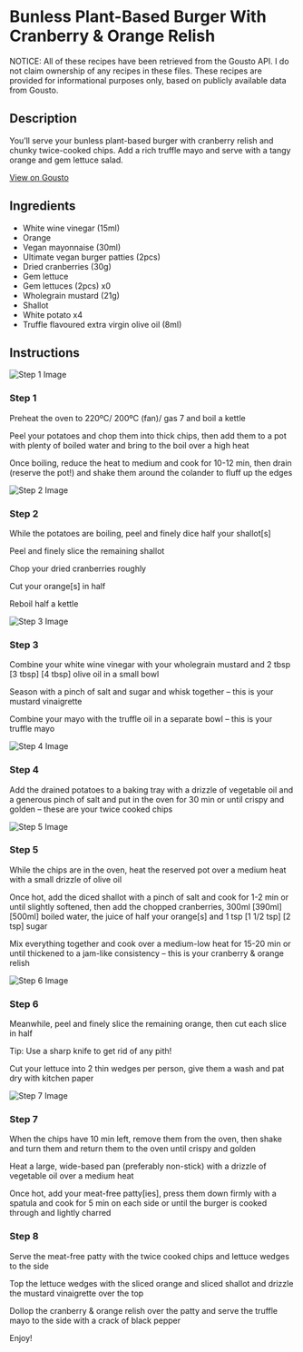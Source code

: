 # Bunless Plant-Based Burger With Cranberry & Orange Relish

NOTICE: All of these recipes have been retrieved from the Gousto API. I do not claim ownership of any recipes in these files. These recipes are provided for informational purposes only, based on publicly available data from Gousto.

## Description

You’ll serve your bunless plant-based burger with cranberry relish and chunky twice-cooked chips. Add a rich truffle mayo and serve with a tangy orange and gem lettuce salad. 

[View on Gousto](https://www.gousto.co.uk/recipes/cookbook/queens-jubilee-plant-based-burger-with-cranberry-relish)

## Ingredients

- White wine vinegar (15ml)
- Orange
- Vegan mayonnaise (30ml)
- Ultimate vegan burger patties (2pcs)
- Dried cranberries (30g)
- Gem lettuce
- Gem lettuces (2pcs) x0
- Wholegrain mustard (21g)
- Shallot
- White potato x4
- Truffle flavoured extra virgin olive oil (8ml)

## Instructions

![Step 1 Image](https://production-media.gousto.co.uk/cms/recipe-step-image/Step-1-1651573015471-x200.jpg)

### Step 1

Preheat the oven to 220ºC/ 200ºC (fan)/ gas 7 and boil a kettle

Peel your potatoes and chop them into thick chips, then add them to a pot with plenty of boiled water and bring to the boil over a high heat

Once boiling, reduce the heat to medium and cook for 10-12 min, then drain (reserve the pot!) and shake them around the colander to fluff up the edges

![Step 2 Image](https://production-media.gousto.co.uk/cms/recipe-step-image/Step-2-1651573021514-x200.jpg)

### Step 2

While the potatoes are boiling, peel and finely dice half your shallot[s]

Peel and finely slice the remaining shallot

Chop your dried cranberries roughly

Cut your orange[s] in half

Reboil half a kettle

![Step 3 Image](https://production-media.gousto.co.uk/cms/recipe-step-image/Step-3-1651573032053-x200.jpg)

### Step 3

Combine your white wine vinegar with your wholegrain mustard and 2 tbsp<span class="text-purple"> [3 tbsp]<span class="text-danger"> </span>[4 tbsp]</span> olive oil in a small bowl

Season with a pinch of salt and sugar and whisk together – this is your mustard vinaigrette

Combine your mayo with the truffle oil in a separate bowl – this is your truffle mayo

![Step 4 Image](https://production-media.gousto.co.uk/cms/recipe-step-image/Step-4-1651573041093-x200.jpg)

### Step 4

Add the drained potatoes to a baking tray with a drizzle of vegetable oil and a generous pinch of salt and put in the oven for 30 min or until crispy and golden – these are your twice cooked chips

![Step 5 Image](https://production-media.gousto.co.uk/cms/recipe-step-image/Step-5-1651573049504-x200.jpg)

### Step 5

While the chips are in the oven, heat the reserved pot over a medium heat with a small drizzle of olive oil

Once hot, add the diced shallot with a pinch of salt and cook for 1-2 min or until slightly softened, then add the chopped cranberries, 300ml<span class="text-purple"> [390ml] </span><span class="text-danger">[500ml] </span>boiled water, the juice of half your orange[s] and 1 tsp <span class="text-purple">[1 1/2 tsp]</span> <span class="text-danger">[2 tsp]</span> sugar

Mix everything together and cook over a medium-low heat for 15-20 min or until thickened to a jam-like consistency – this is your cranberry & orange relish

![Step 6 Image](https://production-media.gousto.co.uk/cms/recipe-step-image/Step-6-1651573056232-x200.jpg)

### Step 6

Meanwhile, peel and finely slice the remaining orange, then cut each slice in half

Tip: Use a sharp knife to get rid of any pith!

Cut your lettuce into 2 thin wedges per person, give them a wash and pat dry with kitchen paper

![Step 7 Image](https://production-media.gousto.co.uk/cms/recipe-step-image/Step-7-1651573169858-x200.jpg)

### Step 7

When the chips have 10 min left, remove them from the oven, then shake and turn them and return them to the oven until crispy and golden

Heat a large, wide-based pan (preferably non-stick) with a drizzle of vegetable oil over a medium heat

Once hot, add your meat-free patty[ies], press them down firmly with a spatula and cook for 5 min on each side or until the burger is cooked through and lightly charred

### Step 8

Serve the meat-free patty with the twice cooked chips and lettuce wedges to the side

Top the lettuce wedges with the sliced orange and sliced shallot and drizzle the mustard vinaigrette over the top

Dollop the cranberry & orange relish over the patty and serve the truffle mayo to the side with a crack of black pepper

Enjoy!

